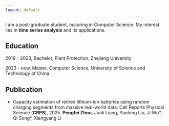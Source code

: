 ```yaml
---
layout: default
---
```


I am a post-graduate student, majoring in Computer Science. My interest lies in **time series analysis** and its applications.

## Education

2019 - 2023, Bachelor, Plant Protection, Zhejiang University

2023 - now, Master, Computer Science, University of Science and Technology of China

## Publication

- Capacity estimation of retired lithium-ion batteries using random charging segments from massive real-world data.
  Cell Reports Physical Science (**CRPS**), 2025.
  **Pengfei Zhou**, Junli Liang, Yunlong Liu, Ji Wu\*, Qi Song\*, Xiangyang Li
